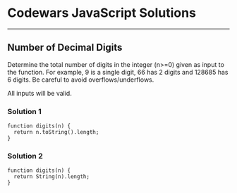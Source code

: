 # Codewars JavaScript Solutions

---

## Number of Decimal Digits

Determine the total number of digits in the integer (n>=0) given as input to the function.
For example, 9 is a single digit, 66 has 2 digits and 128685 has 6 digits. Be careful to avoid overflows/underflows.

All inputs will be valid.

### Solution 1

```
function digits(n) {
  return n.toString().length;
}
```

### Solution 2

```
function digits(n) {
  return String(n).length;
}
```
